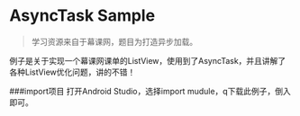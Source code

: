 # AsyncTask Sample
>学习资源来自于幕课网，题目为打造异步加载。

例子是关于实现一个幕课网课单的ListView，使用到了AsyncTask，并且讲解了各种ListView优化问题，讲的不错！

###import项目
打开Android Studio，选择import mudule，q下载此例子，倒入即可。

